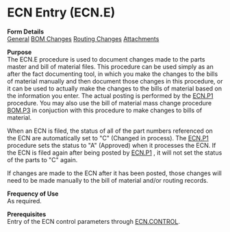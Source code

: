 # ECN Entry (ECN.E)

<PageHeader />

**Form Details**  
[General](ECN-E-1/README.md)
[BOM Changes](ECN-E-2/README.md)
[Routing Changes](ECN-E-3/README.md)
[Attachments](ECN-E-4/README.md)

**Purpose**  
The ECN.E procedure is used to document changes made to the parts master and bill of material files. This procedure can be used simply as an after the fact documenting tool, in which you make the changes to the bills of material manually and then document those changes in this procedure, or it can be used to actually make the changes to the bills of material based on the information you enter. The actual posting is performed by the [ECN.P1](../../ENG-PROCESS/ECN-P1/README.md) procedure. You may also use the bill of material mass change procedure [BOM.P3](../../ENG-PROCESS/BOM-P3/README.md) in conjuction with this procedure to make changes to bills of material.
  
When an ECN is filed, the status of all of the part numbers referenced on the ECN are automatically set to "C" (Changed in process). The [ECN.P1](../../ENG-PROCESS/ECN-P1/README.md) procedure sets the status to "A" (Approved) when it processes the ECN. If the ECN is filed again after being posted by [ECN.P1](../../ENG-PROCESS/ECN-P1/README.md) , it will not set the status of the parts to "C" again.
  
If changes are made to the ECN after it has been posted, those changes will
need to be made manually to the bill of material and/or routing records.

**Frequency of Use**  
As required.

**Prerequisites**  
Entry of the ECN control parameters through [ECN.CONTROL](ECN-CONTROL/README.md).

<badge text= "Version 8.10.57" vertical="middle" />

<PageFooter />

